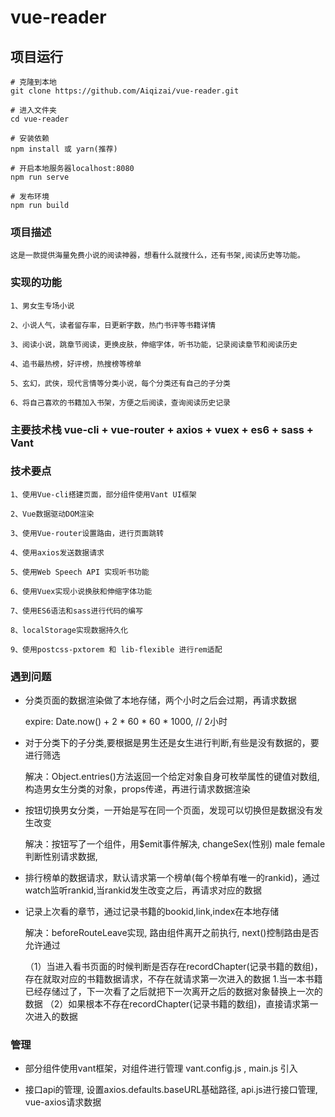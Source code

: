 # vue-reader

## 项目运行
```
# 克隆到本地
git clone https://github.com/Aiqizai/vue-reader.git

# 进入文件夹
cd vue-reader

# 安装依赖
npm install 或 yarn(推荐)

# 开启本地服务器localhost:8080
npm run serve

# 发布环境
npm run build
```


### 项目描述
```
这是一款提供海量免费小说的阅读神器，想看什么就搜什么，还有书架,阅读历史等功能。
```

### 实现的功能
```
1、男女生专场小说

2、小说人气，读者留存率，日更新字数，热门书评等书籍详情

3、阅读小说，跳章节阅读，更换皮肤，伸缩字体，听书功能，记录阅读章节和阅读历史

4、追书最热榜，好评榜，热搜榜等榜单

5、玄幻，武侠，现代言情等分类小说，每个分类还有自己的子分类

6、将自己喜欢的书籍加入书架，方便之后阅读，查询阅读历史记录

```
### 主要技术栈 vue-cli + vue-router + axios + vuex + es6 + sass + Vant

### 技术要点
```
1、使用Vue-cli搭建页面，部分组件使用Vant UI框架

2、Vue数据驱动DOM渲染

3、使用Vue-router设置路由，进行页面跳转

4、使用axios发送数据请求 

5、使用Web Speech API 实现听书功能

6、使用Vuex实现小说换肤和伸缩字体功能

7、使用ES6语法和sass进行代码的编写

8、localStorage实现数据持久化

9、使用postcss-pxtorem 和 lib-flexible 进行rem适配
```

### 遇到问题
+ 分类页面的数据渲染做了本地存储，两个小时之后会过期，再请求数据

   expire: Date.now() + 2 * 60 * 60 * 1000,  // 2小时

+ 对于分类下的子分类,要根据是男生还是女生进行判断,有些是没有数据的，要进行筛选

  解决：Object.entries()方法返回一个给定对象自身可枚举属性的键值对数组,构造男女生分类的对象，props传递，再进行请求数据渲染

+ 按钮切换男女分类，一开始是写在同一个页面，发现可以切换但是数据没有发生改变

  解决：按钮写了一个组件，用$emit事件解决, changeSex(性别) male female 判断性别请求数据, 

+ 排行榜单的数据请求，默认请求第一个榜单(每个榜单有唯一的rankid)，通过watch监听rankid,当rankid发生改变之后，再请求对应的数据

+ 记录上次看的章节，通过记录书籍的bookid,link,index在本地存储

    解决：beforeRouteLeave实现, 路由组件离开之前执行, next()控制路由是否允许通过

   （1）当进入看书页面的时候判断是否存在recordChapter(记录书籍的数组)，存在就取对应的书籍数据请求，不存在就请求第一次进入的数据
        1.当一本书籍已经存储过了，下一次看了之后就把下一次离开之后的数据对象替换上一次的数据
   （2）如果根本不存在recordChapter(记录书籍的数组)，直接请求第一次进入的数据

### 管理
+  部分组件使用vant框架，对组件进行管理 vant.config.js , main.js 引入

+  接口api的管理, 设置axios.defaults.baseURL基础路径, api.js进行接口管理, vue-axios请求数据
